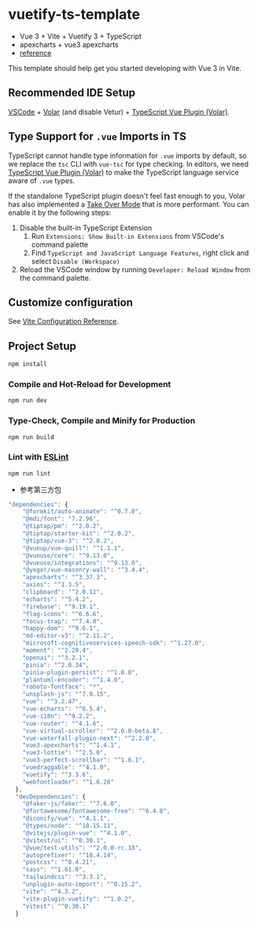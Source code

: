 # vuetify-ts-template
- Vue 3 + Vite + Vuetify 3 + TypeScript
- apexcharts + vue3 apexcharts
- [reference](https://www.craft.me/s/tAMVv4hUxZIH6G)

This template should help get you started developing with Vue 3 in Vite.

## Recommended IDE Setup

[VSCode](https://code.visualstudio.com/) + [Volar](https://marketplace.visualstudio.com/items?itemName=Vue.volar) (and disable Vetur) + [TypeScript Vue Plugin (Volar)](https://marketplace.visualstudio.com/items?itemName=Vue.vscode-typescript-vue-plugin).

## Type Support for `.vue` Imports in TS

TypeScript cannot handle type information for `.vue` imports by default, so we replace the `tsc` CLI with `vue-tsc` for type checking. In editors, we need [TypeScript Vue Plugin (Volar)](https://marketplace.visualstudio.com/items?itemName=Vue.vscode-typescript-vue-plugin) to make the TypeScript language service aware of `.vue` types.

If the standalone TypeScript plugin doesn't feel fast enough to you, Volar has also implemented a [Take Over Mode](https://github.com/johnsoncodehk/volar/discussions/471#discussioncomment-1361669) that is more performant. You can enable it by the following steps:

1. Disable the built-in TypeScript Extension
    1) Run `Extensions: Show Built-in Extensions` from VSCode's command palette
    2) Find `TypeScript and JavaScript Language Features`, right click and select `Disable (Workspace)`
2. Reload the VSCode window by running `Developer: Reload Window` from the command palette.

## Customize configuration

See [Vite Configuration Reference](https://vitejs.dev/config/).

## Project Setup

```sh
npm install
```

### Compile and Hot-Reload for Development

```sh
npm run dev
```

### Type-Check, Compile and Minify for Production

```sh
npm run build
```

### Lint with [ESLint](https://eslint.org/)

```sh
npm run lint
```



-  参考第三方包

```js
"dependencies": {
    "@formkit/auto-animate": "^0.7.0",
    "@mdi/font": "7.2.96",
    "@tiptap/pm": "^2.0.2",
    "@tiptap/starter-kit": "^2.0.2",
    "@tiptap/vue-3": "^2.0.2",
    "@vueup/vue-quill": "^1.1.1",
    "@vueuse/core": "^9.13.0",
    "@vueuse/integrations": "^9.13.0",
    "@yeger/vue-masonry-wall": "^3.4.4",
    "apexcharts": "^3.37.3",
    "axios": "^1.3.5",
    "clipboard": "^2.0.11",
    "echarts": "^5.4.2",
    "firebase": "^9.19.1",
    "flag-icons": "^6.6.6",
    "focus-trap": "^7.4.0",
    "happy-dom": "^9.6.1",
    "md-editor-v3": "^2.11.2",
    "microsoft-cognitiveservices-speech-sdk": "^1.27.0",
    "moment": "^2.29.4",
    "openai": "^3.2.1",
    "pinia": "^2.0.34",
    "pinia-plugin-persist": "^1.0.0",
    "plantuml-encoder": "^1.4.0",
    "roboto-fontface": "*",
    "unsplash-js": "^7.0.15",
    "vue": "^3.2.47",
    "vue-echarts": "^6.5.4",
    "vue-i18n": "^9.2.2",
    "vue-router": "^4.1.6",
    "vue-virtual-scroller": "^2.0.0-beta.8",
    "vue-waterfall-plugin-next": "^2.2.0",
    "vue3-apexcharts": "^1.4.1",
    "vue3-lottie": "^2.5.0",
    "vue3-perfect-scrollbar": "^1.6.1",
    "vuedraggable": "^4.1.0",
    "vuetify": "^3.3.6",
    "webfontloader": "^1.6.28"
  },
  "devDependencies": {
    "@faker-js/faker": "^7.6.0",
    "@fortawesome/fontawesome-free": "^6.4.0",
    "@iconify/vue": "^4.1.1",
    "@types/node": "^18.15.11",
    "@vitejs/plugin-vue": "^4.1.0",
    "@vitest/ui": "^0.30.1",
    "@vue/test-utils": "^2.0.0-rc.18",
    "autoprefixer": "^10.4.14",
    "postcss": "^8.4.21",
    "sass": "^1.61.0",
    "tailwindcss": "^3.3.1",
    "unplugin-auto-import": "^0.15.2",
    "vite": "^4.3.2",
    "vite-plugin-vuetify": "^1.0.2",
    "vitest": "^0.30.1"
  }

```